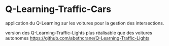 # Q-Learning-Traffic-Cars
application du Q-Learning sur les voitures pour la gestion des intersections.

version des Q-Learning-Traffic-Lights plus réalisable que des voitures autonomes
https://github.com/abethcrane/Q-Learning-Traffic-Lights
